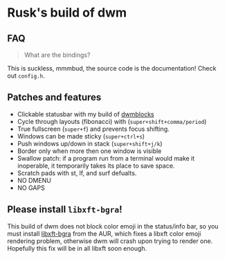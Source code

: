 # Rusk's build of dwm

## FAQ

> What are the bindings?

This is suckless, mmmbud, the source code is the documentation! Check out `config.h`.

## Patches and features

- Clickable statusbar with my build of [dwmblocks](https://github.com/lordrusk/dwmblocks)
- Cycle through layouts (fibonacci) with  (`super+shift+comma/period`)
- True fullscreen (`super+f`) and prevents focus shifting.
- Windows can be made sticky (`super+ctrl+s`)
- Push windows up/down in stack (`super+shift+j/k`)
- Border only when more then one window is visible
- Swallow patch: if a program run from a terminal would make it inoperable, it temporarily takes its place to save space.
- Scratch pads with st, lf, and surf defualts.
- NO DMENU
- NO GAPS

## Please install `libxft-bgra`!

This build of dwm does not block color emoji in the status/info bar, so you must install [libxft-bgra](https://aur.archlinux.org/packages/libxft-bgra/) from the AUR, which fixes a libxft color emoji rendering problem, otherwise dwm will crash upon trying to render one. Hopefully this fix will be in all libxft soon enough.
